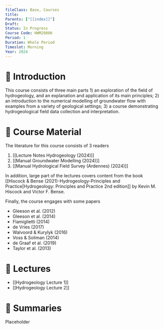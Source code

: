 ```yaml
---
fileClass: Base, Courses
title: 
Parents: ["[[index]]"]
Draft: 
Status: In Progress
Course Code: HWM20806
Period: 1
Duration: Whole Period
Timeslot: Morning
Year: 2024
---
```


# 🔎 Introduction
This course consists of three main parts 1) an exploration of the field of hydrogeology, and an explanation and application of its main principles; 2) an introduction to the numerical modelling of groundwater flow with examples from a variety of geological settings; 3) a course demonstrating hydrogeological field data collection and interpretation.

# 📖 Course Material
The literature for this course consists of 3 readers
1. [[Lecture Notes Hydrogeology (2024)]]
2. [[Manual Groundwater Modelling (2024)]]
3. [[Manual Hydrological Field Survey (Ardennes) (2024)]]

In addition, large part of the lectures covers content from the book [[Hiscock & Bense (2021)-Hydrogeology-Principles and Practice|Hydrogeology: Principles and Practice 2nd edition]] by Kevin M. Hiscock and Victor F. Bense. 

Finally, the course engages with some papers
- Gleeson et al. (2012)
- Gleeson et al. (2014)
- Flamiglietti (2014)
- de Vries (2017)
- Walvoord & Kurylyk (2016)
- Voss & Soliman (2014)
- de Graaf et al. (2019)
- Taylor et al. (2013)

# 📢 Lectures
- [[Hydrogeology Lecture 1]]
- [[Hydrogeology Lecture 2]]


# 🔗 Summaries
Placeholder
